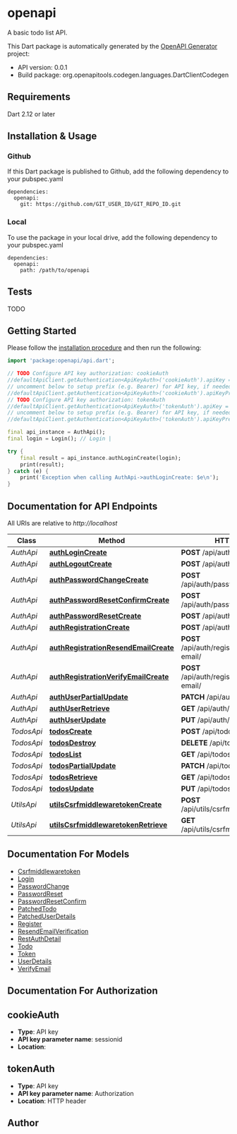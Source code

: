 # openapi
A basic todo list API.

This Dart package is automatically generated by the [OpenAPI Generator](https://openapi-generator.tech) project:

- API version: 0.0.1
- Build package: org.openapitools.codegen.languages.DartClientCodegen

## Requirements

Dart 2.12 or later

## Installation & Usage

### Github
If this Dart package is published to Github, add the following dependency to your pubspec.yaml
```
dependencies:
  openapi:
    git: https://github.com/GIT_USER_ID/GIT_REPO_ID.git
```

### Local
To use the package in your local drive, add the following dependency to your pubspec.yaml
```
dependencies:
  openapi:
    path: /path/to/openapi
```

## Tests

TODO

## Getting Started

Please follow the [installation procedure](#installation--usage) and then run the following:

```dart
import 'package:openapi/api.dart';

// TODO Configure API key authorization: cookieAuth
//defaultApiClient.getAuthentication<ApiKeyAuth>('cookieAuth').apiKey = 'YOUR_API_KEY';
// uncomment below to setup prefix (e.g. Bearer) for API key, if needed
//defaultApiClient.getAuthentication<ApiKeyAuth>('cookieAuth').apiKeyPrefix = 'Bearer';
// TODO Configure API key authorization: tokenAuth
//defaultApiClient.getAuthentication<ApiKeyAuth>('tokenAuth').apiKey = 'YOUR_API_KEY';
// uncomment below to setup prefix (e.g. Bearer) for API key, if needed
//defaultApiClient.getAuthentication<ApiKeyAuth>('tokenAuth').apiKeyPrefix = 'Bearer';

final api_instance = AuthApi();
final login = Login(); // Login | 

try {
    final result = api_instance.authLoginCreate(login);
    print(result);
} catch (e) {
    print('Exception when calling AuthApi->authLoginCreate: $e\n');
}

```

## Documentation for API Endpoints

All URIs are relative to *http://localhost*

Class | Method | HTTP request | Description
------------ | ------------- | ------------- | -------------
*AuthApi* | [**authLoginCreate**](doc//AuthApi.md#authlogincreate) | **POST** /api/auth/login/ | 
*AuthApi* | [**authLogoutCreate**](doc//AuthApi.md#authlogoutcreate) | **POST** /api/auth/logout/ | 
*AuthApi* | [**authPasswordChangeCreate**](doc//AuthApi.md#authpasswordchangecreate) | **POST** /api/auth/password/change/ | 
*AuthApi* | [**authPasswordResetConfirmCreate**](doc//AuthApi.md#authpasswordresetconfirmcreate) | **POST** /api/auth/password/reset/confirm/ | 
*AuthApi* | [**authPasswordResetCreate**](doc//AuthApi.md#authpasswordresetcreate) | **POST** /api/auth/password/reset/ | 
*AuthApi* | [**authRegistrationCreate**](doc//AuthApi.md#authregistrationcreate) | **POST** /api/auth/registration/ | 
*AuthApi* | [**authRegistrationResendEmailCreate**](doc//AuthApi.md#authregistrationresendemailcreate) | **POST** /api/auth/registration/resend-email/ | 
*AuthApi* | [**authRegistrationVerifyEmailCreate**](doc//AuthApi.md#authregistrationverifyemailcreate) | **POST** /api/auth/registration/verify-email/ | 
*AuthApi* | [**authUserPartialUpdate**](doc//AuthApi.md#authuserpartialupdate) | **PATCH** /api/auth/user/ | 
*AuthApi* | [**authUserRetrieve**](doc//AuthApi.md#authuserretrieve) | **GET** /api/auth/user/ | 
*AuthApi* | [**authUserUpdate**](doc//AuthApi.md#authuserupdate) | **PUT** /api/auth/user/ | 
*TodosApi* | [**todosCreate**](doc//TodosApi.md#todoscreate) | **POST** /api/todos | 
*TodosApi* | [**todosDestroy**](doc//TodosApi.md#todosdestroy) | **DELETE** /api/todos/{id} | 
*TodosApi* | [**todosList**](doc//TodosApi.md#todoslist) | **GET** /api/todos | 
*TodosApi* | [**todosPartialUpdate**](doc//TodosApi.md#todospartialupdate) | **PATCH** /api/todos/{id} | 
*TodosApi* | [**todosRetrieve**](doc//TodosApi.md#todosretrieve) | **GET** /api/todos/{id} | 
*TodosApi* | [**todosUpdate**](doc//TodosApi.md#todosupdate) | **PUT** /api/todos/{id} | 
*UtilsApi* | [**utilsCsrfmiddlewaretokenCreate**](doc//UtilsApi.md#utilscsrfmiddlewaretokencreate) | **POST** /api/utils/csrfmiddlewaretoken/ | 
*UtilsApi* | [**utilsCsrfmiddlewaretokenRetrieve**](doc//UtilsApi.md#utilscsrfmiddlewaretokenretrieve) | **GET** /api/utils/csrfmiddlewaretoken/ | 


## Documentation For Models

 - [Csrfmiddlewaretoken](doc//Csrfmiddlewaretoken.md)
 - [Login](doc//Login.md)
 - [PasswordChange](doc//PasswordChange.md)
 - [PasswordReset](doc//PasswordReset.md)
 - [PasswordResetConfirm](doc//PasswordResetConfirm.md)
 - [PatchedTodo](doc//PatchedTodo.md)
 - [PatchedUserDetails](doc//PatchedUserDetails.md)
 - [Register](doc//Register.md)
 - [ResendEmailVerification](doc//ResendEmailVerification.md)
 - [RestAuthDetail](doc//RestAuthDetail.md)
 - [Todo](doc//Todo.md)
 - [Token](doc//Token.md)
 - [UserDetails](doc//UserDetails.md)
 - [VerifyEmail](doc//VerifyEmail.md)


## Documentation For Authorization


## cookieAuth

- **Type**: API key
- **API key parameter name**: sessionid
- **Location**: 

## tokenAuth

- **Type**: API key
- **API key parameter name**: Authorization
- **Location**: HTTP header


## Author



